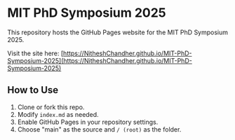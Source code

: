 # MIT PhD Symposium 2025

This repository hosts the GitHub Pages website for the MIT PhD Symposium 2025.

Visit the site here: [https://NitheshChandher.github.io/MIT-PhD-Symposium-2025](https://NitheshChandher.github.io/MIT-PhD-Symposium-2025)

## How to Use

1. Clone or fork this repo.
2. Modify `index.md` as needed.
3. Enable GitHub Pages in your repository settings.
4. Choose "main" as the source and `/ (root)` as the folder.
